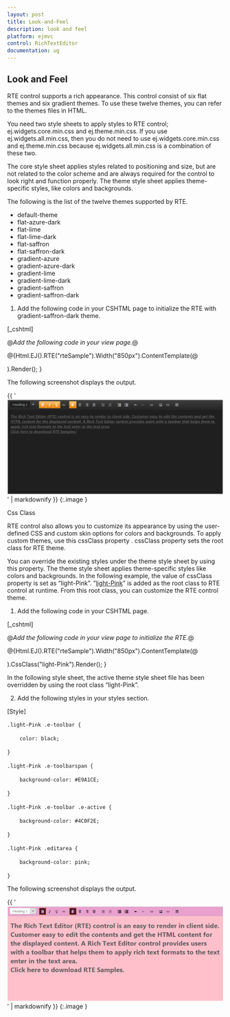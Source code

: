 ```yaml
---
layout: post
title: Look-and-Feel
description: look and feel
platform: ejmvc
control: RichTextEditor
documentation: ug
---
```


## Look and Feel

RTE control supports a rich appearance. This control consist of six flat themes and six gradient themes. To use these twelve themes, you can refer to the themes files in HTML. 

You need two style sheets to apply styles to RTE control; ej.widgets.core.min.css and ej.theme.min.css. If you use ej.widgets.all.min.css, then you do not need to use ej.widgets.core.min.css and ej.theme.min.css because ej.widgets.all.min.css is a combination of these two.

The core style sheet applies styles related to positioning and size, but are not related to the color scheme and are always required for the control to look right and function properly. The theme style sheet applies theme-specific styles, like colors and backgrounds.

The following is the list of the twelve themes supported by RTE. 

* default-theme
* flat-azure-dark
* flat-lime
* flat-lime-dark
* flat-saffron
* flat-saffron-dark
* gradient-azure
* gradient-azure-dark
* gradient-lime
* gradient-lime-dark
* gradient-saffron
* gradient-saffron-dark
1. Add the following code in your CSHTML page to initialize the RTE with gradient-saffron-dark theme.



[_cshtml]

@*Add the following code in your view page.*@

@{Html.EJ().RTE("rteSample").Width("850px").ContentTemplate(@<p></p>).Render(); }



The following screenshot displays the output.

{{ '![](Look-and-Feel_images/Look-and-Feel_img1.png)' | markdownify }}
{:.image }


Css Class

RTE control also allows you to customize its appearance by using the user-defined CSS and custom skin options for colors and backgrounds. To apply custom themes, use this cssClass property . cssClass property sets the root class for RTE theme.

You can override the existing styles under the theme style sheet by using this property. The theme style sheet applies theme-specific styles like colors and backgrounds. In the following example, the value of cssClass property is set as “light-Pink”. ”[light-Pink](http://www.w3schools.com/tags/ref_color_tryit.asp?color=DeepPink)” is added as the root class to RTE control at runtime. From this root class, you can customize the RTE control theme.

1. Add the following code in your CSHTML page.



[_cshtml]

@*Add the following code in your view page to initialize the RTE.*@

@{Html.EJ().RTE("rteSample").Width("850px").ContentTemplate(@<p></p>).CssClass("light-Pink").Render(); }





In the following style sheet, the active theme style sheet file has been overridden by using the root class “light-Pink”.

2. Add the following styles in your styles section.



[Style]

    .light-Pink .e-toolbar {

        color: black;

    }

    .light-Pink .e-toolbarspan {

        background-color: #E9A1CE;

    }

    .light-Pink .e-toolbar .e-active {

        background-color: #4C0F2E;

    }

    .light-Pink .editarea {

        background-color: pink;

    }



The following screenshot displays the output.

{{ '![](Look-and-Feel_images/Look-and-Feel_img2.png)' | markdownify }}
{:.image }




